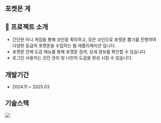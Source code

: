 


## 포켓몬 게


## 🌟 프로젝트 소개
- 간단한 미니 게임을 통해 코인을 획득하고, 모은 코인으로 포켓몬 뽑기를 진행하여 다양한 등급의 포켓몬을 수집하는 웹 애플리케이션 입니다.
- 포켓몬 전체 도감 메뉴를 통해 포켓몬 검색, 상세 정보를 확인할 수 있습니다
- 로그인 사용자는 코인 관리 및 나만의 도감을 완성 시킬 수 있습니다.

## 개발기간
- 2024.11 ~ 2025.03

## 기술스택
<img src="https://img.shields.io/badge/react-61DAFB?style=for-the-badge&logo=react&logoColor=white">
